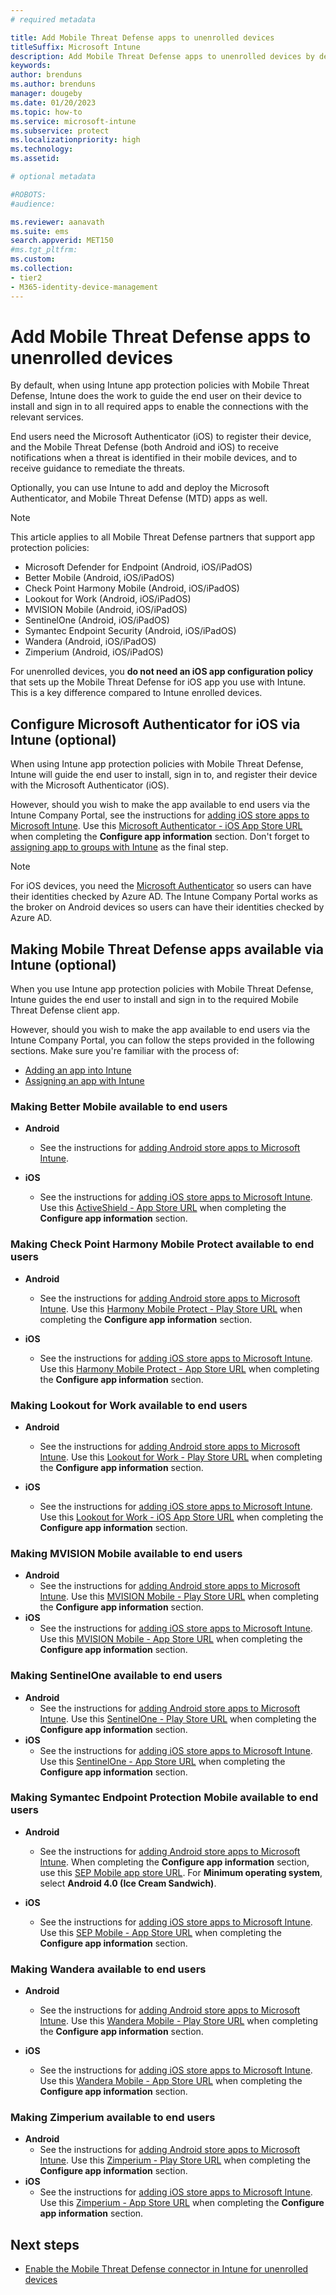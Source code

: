 ```yaml
---
# required metadata

title: Add Mobile Threat Defense apps to unenrolled devices
titleSuffix: Microsoft Intune
description: Add Mobile Threat Defense apps to unenrolled devices by device users.
keywords:
author: brenduns
ms.author: brenduns
manager: dougeby
ms.date: 01/20/2023
ms.topic: how-to
ms.service: microsoft-intune
ms.subservice: protect
ms.localizationpriority: high
ms.technology:
ms.assetid: 

# optional metadata

#ROBOTS:
#audience:

ms.reviewer: aanavath
ms.suite: ems
search.appverid: MET150
#ms.tgt_pltfrm:
ms.custom: 
ms.collection:
- tier2
- M365-identity-device-management
---
```


# Add Mobile Threat Defense apps to unenrolled devices

By default, when using Intune app protection policies with Mobile Threat Defense, Intune does the work to guide the end user on their device to install and sign in to all required apps to enable the connections with the relevant services.

End users need the Microsoft Authenticator (iOS) to register their device, and the Mobile Threat Defense (both Android and iOS) to receive notifications when a threat is identified in their mobile devices, and to receive guidance to remediate the threats.

Optionally, you can use Intune to add and deploy the Microsoft Authenticator, and Mobile Threat Defense (MTD) apps as well.

> [!NOTE]
> This article applies to all Mobile Threat Defense partners that support app protection policies:
>
> - Microsoft Defender for Endpoint (Android, iOS/iPadOS)
> - Better Mobile (Android, iOS/iPadOS)
> - Check Point Harmony Mobile (Android, iOS/iPadOS)
> - Lookout for Work (Android, iOS/iPadOS)
> - MVISION Mobile (Android, iOS/iPadOS)
> - SentinelOne (Android, iOS/iPadOS)
> - Symantec Endpoint Security (Android, iOS/iPadOS)
> - Wandera (Android, iOS/iPadOS)
> - Zimperium (Android, iOS/iPadOS)
>
> For unenrolled devices, you **do not need an iOS app configuration policy** that sets up the Mobile Threat Defense for iOS app you use with Intune. This is a key difference compared to Intune enrolled devices.

## Configure Microsoft Authenticator for iOS via Intune (optional)

When using Intune app protection policies with Mobile Threat Defense, Intune will guide the end user to install, sign in to, and register their device with the Microsoft Authenticator (iOS).

However, should you wish to make the app available to end users via the Intune Company Portal, see the instructions for [adding iOS store apps to Microsoft Intune](../apps/store-apps-ios.md). Use this [Microsoft Authenticator - iOS App Store URL](https://itunes.apple.com/us/app/microsoft-authenticator/id983156458?mt=8) when completing the **Configure app information** section. Don't forget to [assigning app to groups with Intune](../apps/apps-deploy.md) as the final step.

> [!NOTE]
> For iOS devices, you need the [Microsoft Authenticator](/azure/multi-factor-authentication/end-user/microsoft-authenticator-app-how-to) so users can have their identities checked by Azure AD. The Intune Company Portal works as the broker on Android devices so users can have their identities checked by Azure AD.

## Making Mobile Threat Defense apps available via Intune (optional)

When you use Intune app protection policies with Mobile Threat Defense, Intune guides the end user to install and sign in to the required Mobile Threat Defense client app.

However, should you wish to make the app available to end users via the Intune Company Portal, you can follow the steps provided in the following sections. Make sure you're familiar with the process of:

- [Adding an app into Intune](../apps/apps-add.md)
- [Assigning an app with Intune](../apps/apps-deploy.md)

### Making Better Mobile available to end users

- **Android**
  - See the instructions for [adding Android store apps to Microsoft Intune](../apps/store-apps-android.md).

- **iOS**
  - See the instructions for [adding iOS store apps to Microsoft Intune](../apps/store-apps-ios.md). Use this [ActiveShield - App Store URL](https://itunes.apple.com/us/app/activeshield/id980234260?mt=8&uo=4) when completing the **Configure app information** section.

### Making Check Point Harmony Mobile Protect available to end users

- **Android**  
  - See the instructions for [adding Android store apps to Microsoft Intune](../apps/store-apps-android.md). Use this [Harmony Mobile Protect - Play Store URL](https://play.google.com/store/apps/details?id=com.lacoon.security.fox) when completing the **Configure app information** section. 

- **iOS**
  - See the instructions for [adding iOS store apps to Microsoft Intune](../apps/store-apps-ios.md). Use this [Harmony Mobile Protect - App Store URL](https://apps.apple.com/us/app/sandblast-mobile-protect/id1006390797) when completing the **Configure app information** section.

### Making Lookout for Work available to end users

- **Android**  
  - See the instructions for [adding Android store apps to Microsoft Intune](../apps/store-apps-android.md). Use this [Lookout for Work - Play Store URL](https://play.google.com/store/apps/details?id=com.lookout.enterprise) when completing the **Configure app information** section.

- **iOS**
  - See the instructions for [adding iOS store apps to Microsoft Intune](../apps/store-apps-ios.md). Use this [Lookout for Work - iOS App Store URL](https://itunes.apple.com/us/app/lookout-for-work/id997193468?mt=8) when completing the **Configure app information** section.

### Making MVISION Mobile available to end users

- **Android**
  - See the instructions for [adding Android store apps to Microsoft Intune](../apps/store-apps-android.md). Use this [MVISION Mobile - Play Store URL](https://play.google.com/store/apps/details?id=com.mcafee.mvision&hl=en_CA&gl=US) when completing the **Configure app information** section.
- **iOS**
  - See the instructions for [adding iOS store apps to Microsoft Intune](../apps/store-apps-ios.md). Use this [MVISION Mobile - App Store URL](https://apps.apple.com/us/app/mcafee-mvision-mobile/id1435156022) when completing the **Configure app information** section.

### Making SentinelOne available to end users

- **Android**
  - See the instructions for [adding Android store apps to Microsoft Intune](../apps/store-apps-android.md). Use this [SentinelOne - Play Store URL](https://play.google.com/store/apps/details?id=com.sentinelone.mobile) when completing the **Configure app information** section.
- **iOS**
  - See the instructions for [adding iOS store apps to Microsoft Intune](../apps/store-apps-ios.md). Use this [SentinelOne - App Store URL](https://apps.apple.com/us/app/sentinelone-mobile/id1567458126) when completing the **Configure app information** section.

### Making Symantec Endpoint Protection Mobile available to end users

- **Android**
  - See the instructions for [adding Android store apps to Microsoft Intune](../apps/store-apps-android.md). When completing the **Configure app information** section, use this [SEP Mobile app store URL](https://play.google.com/store/apps/details?id=com.skycure.skycure). For **Minimum operating system**, select **Android 4.0 (Ice Cream Sandwich)**.

- **iOS**
  - See the instructions for [adding iOS store apps to Microsoft Intune](../apps/store-apps-ios.md). Use this [SEP Mobile - App Store URL](https://itunes.apple.com/us/app/skycure/id695620821?mt=8) when completing the **Configure app information** section.

### Making Wandera available to end users

- **Android**
  - See the instructions for [adding Android store apps to Microsoft Intune](../apps/store-apps-android.md). Use this [Wandera Mobile - Play Store URL](https://play.google.com/store/apps/details?id=com.wandera.android) when completing the **Configure app information** section.

- **iOS**
  - See the instructions for [adding iOS store apps to Microsoft Intune](../apps/store-apps-ios.md). Use this [Wandera Mobile - App Store URL](https://itunes.apple.com/app/wandera/id605469330) when completing the **Configure app information** section.

### Making Zimperium available to end users

- **Android**
  - See the instructions for [adding Android store apps to Microsoft Intune](../apps/store-apps-android.md). Use this [Zimperium - Play Store URL](https://play.google.com/store/apps/details?id=com.zimperium.zips&hl=en) when completing the **Configure app information** section.
- **iOS**
  - See the instructions for [adding iOS store apps to Microsoft Intune](../apps/store-apps-ios.md). Use this [Zimperium - App Store URL](https://itunes.apple.com/us/app/zimperium-zips/id1030924459?mt=8) when completing the **Configure app information** section.

<!-- ### Making Pradeo available to end users
- **Android**
  - See the instructions for [adding Android store apps to Microsoft Intune](../apps/store-apps-android.md). Use this [Pradeo - Play Store URL](https://play.google.com/store/apps/details?id=net.pradeo.service&hl=en_US) when completing the **Configure app information** section.

- **iOS**
  - See the instructions for [adding iOS store apps to Microsoft Intune](../apps/store-apps-ios.md). Use this [Pradeo - App Store URL](https://itunes.apple.com/us/app/pradeo-agent/id547979360?mt=8) when completing the **Configure app information** section. -->


<!-- ### Making Sophos available to end users
- **Android**
  - See the instructions for [adding Android store apps to Microsoft Intune](../apps/store-apps-android.md). Use this [Sophos - Play Store URL](https://play.google.com/store/apps/details?id=com.sophos.smsec) when completing the **Configure app information** section.

- **iOS**
  - See the instructions for [adding iOS store apps to Microsoft Intune](../apps/store-apps-ios.md). Use this [ActiveShield - App Store URL](https://itunes.apple.com/us/app/sophos-mobile-security/id1086924662?mt=8) when completing the **Configure app information** section.  -->

## Next steps

- [Enable the Mobile Threat Defense connector in Intune for unenrolled devices](mtd-enable-unenrolled-devices.md)
